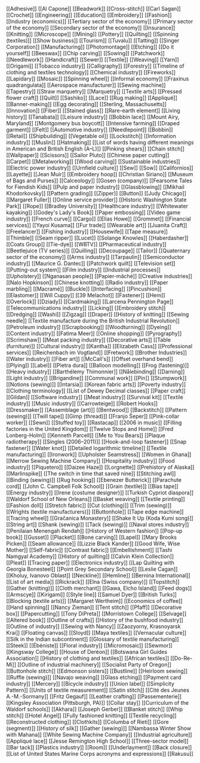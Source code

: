 [[Adhesive]]
[[Al Capone]]
[[Beadwork]]
[[Cross-stitch]]
[[Carl Sagan]]
[[Crochet]]
[[Engineering]]
[[Education]]
[[Embroidery]]
[[Fashion]]
[[Industry (economics)]]
[[Tertiary sector of the economy]]
[[Primary sector of the economy]]
[[Secondary sector of the economy]]
[[Insurance]]
[[Knitting]]
[[Microscope]]
[[Mining]]
[[Pottery]]
[[Quilting]]
[[Spinning (textiles)]]
[[Show business]]
[[Tourism]]
[[Tuvalu]]
[[Tatting]]
[[Singer Corporation]]
[[Manufacturing]]
[[Photomontage]]
[[Etching]]
[[Do it yourself]]
[[Beeswax]]
[[Chip carving]]
[[Sowing]]
[[Patchwork]]
[[Needlework]]
[[Handicraft]]
[[Sewer]]
[[Textile]]
[[Weaving]]
[[Yarn]]
[[Origami]]
[[Tobacco industry]]
[[Calligraphy]]
[[Forestry]]
[[Timeline of clothing and textiles technology]]
[[Chemical industry]]
[[Fireworks]]
[[Lapidary]]
[[Mosaic]]
[[Spinning wheel]]
[[Informal economy]]
[[Fraxinus quadrangulata]]
[[Aerospace manufacturer]]
[[Sewing machine]]
[[Tapestry]]
[[Straw marquetry]]
[[Marquetry]]
[[Textile arts]]
[[Pressed flower craft]]
[[Quilt]]
[[Sashiko]]
[[Lace]]
[[Rug making]]
[[Appliqué]]
[[Banner-making]]
[[Egg decorating]]
[[Sterling, Massachusetts]]
[[Innovation]]
[[Fiber]]
[[Stained glass]]
[[Rare-earth element]]
[[Living history]]
[[Tanabata]]
[[Leisure industry]]
[[Bobbin lace]]
[[Mount Airy, Maryland]]
[[Montgomery bus boycott]]
[[Intensive farming]]
[[Draped garment]]
[[Felt]]
[[Automotive industry]]
[[Needlepoint]]
[[Bobbin]]
[[Retail]]
[[Shipbuilding]]
[[Vegetable oil]]
[[Lockstitch]]
[[Information industry]]
[[Muslin]]
[[Hatmaking]]
[[List of words having different meanings in American and British English (A–L)]]
[[Pinking shears]]
[[Chain stitch]]
[[Wallpaper]]
[[Scissors]]
[[Sailor Pluto]]
[[Chinese paper cutting]]
[[Carpet]]
[[Metalworking]]
[[Wood carving]]
[[Sustainable industries]]
[[Electric power industry]]
[[Urnfield culture]]
[[Sew]]
[[Sow]]
[[Californios]]
[[Layette]]
[[Jean Muir]]
[[Embroidery hoop]]
[[Christian Siriano]]
[[Museum of Bags and Purses]]
[[Calceology]]
[[Gosen (company)]]
[[Fearsome Tales for Fiendish Kids]]
[[Pulp and paper industry]]
[[Glassblowing]]
[[Mikhail Khodorkovsky]]
[[Pattern grading]]
[[Zipper]]
[[Button]]
[[Judy Chicago]]
[[Margaret Fuller]]
[[Online service provider]]
[[Historic Washington State Park]]
[[Rope]]
[[Bradley University]]
[[Healthcare industry]]
[[Whitewater kayaking]]
[[Godey's Lady's Book]]
[[Paper embossing]]
[[Video game industry]]
[[French curve]]
[[Cargo]]
[[Elias Howe]]
[[Grommet]]
[[Financial services]]
[[Yayoi Kusama]]
[[Fur trade]]
[[Wearable art]]
[[Juanita Craft]]
[[Freelancer]]
[[Fishing industry]]
[[Housewife]]
[[Tape measure]]
[[Thimble]]
[[Seam ripper]]
[[Lucet]]
[[Solange Knowles]]
[[Haberdasher]]
[[Coats Group]]
[[Tie-dye]]
[[WBTV]]
[[Pharmaceutical industry]]
[[Beetlejuice (TV series)]]
[[Quilling]]
[[Decoupage]]
[[Tailor]]
[[Quaternary sector of the economy]]
[[Arms industry]]
[[Tarpaulin]]
[[Semiconductor industry]]
[[Maurice G. Dantec]]
[[Patchwork quilt]]
[[Television set]]
[[Putting-out system]]
[[Film industry]]
[[Industrial processes]]
[[Upholstery]]
[[Nganasan people]]
[[Papier-mâché]]
[[Creative industries]]
[[Nalo Hopkinson]]
[[Chinese knotting]]
[[Radio industry]]
[[Paper marbling]]
[[Macramé]]
[[Buckle]]
[[Interfacing]]
[[Pincushion]]
[[Elastomer]]
[[Will Cuppy]]
[[39 Melachot]]
[[Fastener]]
[[Hem]]
[[Overlock]]
[[Dziady]]
[[Cardmaking]]
[[Larcena Pennington Page]]
[[Telecommunications industry]]
[[Licking]]
[[Embroidery stitch]]
[[Dredging]]
[[Washi]]
[[Zigzag]]
[[Draper]]
[[History of knitting]]
[[Sewing needle]]
[[Textile manufacture during the British Industrial Revolution]]
[[Petroleum industry]]
[[Scrapbooking]]
[[Woodturning]]
[[Dyeing]]
[[Content industry]]
[[Fatima Meer]]
[[Online shopping]]
[[Pyrography]]
[[Scrimshaw]]
[[Meat packing industry]]
[[Decorative arts]]
[[Table (furniture)]]
[[Cultural industry]]
[[Kantha]]
[[Elizabeth Cass]]
[[Professional services]]
[[Reichenbach im Vogtland]]
[[Fretwork]]
[[Brother Industries]]
[[Water industry]]
[[Fiber art]]
[[McCall's]]
[[Offset overhand bend]]
[[Plying]]
[[Label]]
[[Pietra dura]]
[[Balloon modelling]]
[[Frog (fastening)]]
[[Heavy industry]]
[[Barthélemy Thimonnier]]
[[Nålebinding]]
[[Darning]]
[[Light industry]]
[[Brigandine]]
[[Communal work]]
[[Pin]]
[[Stumpwork]]
[[Notions (sewing)]]
[[Intarsia]]
[[Korean fabric arts]]
[[Poverty industry]]
[[Clothing terminology]]
[[List of Dewey Decimal classes]]
[[Paper craft]]
[[Gildan]]
[[Software industry]]
[[Meat industry]]
[[Survival kit]]
[[Textile industry]]
[[Music industry]]
[[Carrowteige]]
[[Robert Hooks]]
[[Dressmaker]]
[[Assemblage (art)]]
[[Bentwood]]
[[Backstitch]]
[[Pattern (sewing)]]
[[Twill tape]]
[[Gimp (thread)]]
[[Franjo Šeper]]
[[Pink-collar worker]]
[[Sewn]]
[[Stuffed toy]]
[[Rastacap]]
[[2006 in music]]
[[Filling factories in the United Kingdom]]
[[Twelve Stops and Home]]
[[Fred Lonberg-Holm]]
[[Kenneth Parcell]]
[[Me to You Bears]]
[[Plaque radiotherapy]]
[[Singles (2006–2011)]]
[[Hook-and-loop fastener]]
[[Snap fastener]]
[[Water knot]]
[[Detailed logarithmic timeline]]
[[Textile manufacturing]]
[[Ironwork]]
[[Upholster Seamstress]]
[[Women in Ghana]]
[[Merrow Sewing Machine Company]]
[[Hospitality industry]]
[[Food industry]]
[[Piquetero]]
[[Daizee Haze]]
[[Lorgnette]]
[[Prehistory of Alaska]]
[[Marlinspike]]
[[The switch in time that saved nine]]
[[Stitching awl]]
[[Binding (sewing)]]
[[Rug hooking]]
[[Ebenezer Butterick]]
[[Parachute cord]]
[[John C. Campbell Folk School]]
[[Grain (textile)]]
[[Bias tape]]
[[Energy industry]]
[[Irene (costume designer)]]
[[Turkish Cypriot diaspora]]
[[Waldorf School of New Orleans]]
[[Basket weaving]]
[[Textile printing]]
[[Fashion doll]]
[[Stretch fabric]]
[[Cut (clothing)]]
[[Trim (sewing)]]
[[Wrights (textile manufacturers)]]
[[Buttonhole]]
[[Tape edge machine]]
[[Tracing wheel]]
[[Gračanica Monastery]]
[[Shake It Up (Koda Kumi song)]]
[[String art]]
[[Shank (sewing)]]
[[Tack (sewing)]]
[[Naval stores industry]]
[[Penilaian Menengah Rendah]]
[[History of Western fashion]]
[[Pop-up book]]
[[Gusset]]
[[Placket]]
[[Bone carving]]
[[Lapel]]
[[Mary Brooks Picken]]
[[Seam allowance]]
[[Lizzie Black Kander]]
[[Good Wife, Wise Mother]]
[[Self-fabric]]
[[Contrast fabric]]
[[Embellishment]]
[[Tashi Namgyal Academy]]
[[History of quilting]]
[[Calvin Klein Collection]]
[[Pleat]]
[[Tracing paper]]
[[Electronics industry]]
[[Lap Quilting with Georgia Bonesteel]]
[[Point Grey Secondary School]]
[[Leslie Cagan]]
[[Kholuy, Ivanovo Oblast]]
[[Neckline]]
[[Hemline]]
[[Bernina International]]
[[List of art media]]
[[Rickrack]]
[[Elna (Swiss company)]]
[[Topstitch]]
[[Gather (knitting)]]
[[Cloth merchant]]
[[Gawa, Elcho Island]]
[[Feed dogs]]
[[Armscye]]
[[Kirigami]]
[[Style line]]
[[Samuel Dyer]]
[[British Turks]]
[[Blocking (textile arts)]]
[[Margaret Wertheim]]
[[Economics of coffee]]
[[Hand spinning]]
[[Nancy Zieman]]
[[Tent stitch]]
[[Pfaff]]
[[Decorative box]]
[[Papercutting]]
[[Tony DiPreta]]
[[Morristown College]]
[[Selvage]]
[[Altered book]]
[[Outline of crafts]]
[[History of the bushfood industry]]
[[Outline of industry]]
[[Sewing with Nancy]]
[[Zaozyorny, Krasnoyarsk Krai]]
[[Floating canvas]]
[[Sloyd]]
[[Maya textiles]]
[[Vernacular culture]]
[[Silk in the Indian subcontinent]]
[[Glossary of textile manufacturing]]
[[Steek]]
[[Ébéniste]]
[[Floral industry]]
[[Micromosaic]]
[[Sewmor]]
[[Kingsway College]]
[[House of Deréon]]
[[Botswana Girl Guides Association]]
[[History of clothing and textiles]]
[[African textiles]]
[[Do-Re-Mi]]
[[Outline of industrial machinery]]
[[Socialist Party of Oregon]]
[[Buttonhole stitch]]
[[Edmonson sisters]]
[[Bustline]]
[[Heirloom sewing]]
[[Ruffle (sewing)]]
[[Navajo weaving]]
[[Glass etching]]
[[Payment card industry]]
[[Mercery]]
[[Bicycle industry]]
[[Union label]]
[[Simplicity Pattern]]
[[Units of textile measurement]]
[[Satin stitch]]
[[Cité des Jeunes A.-M.-Sormany]]
[[Fritz Gegauf]]
[[Leather crafting]]
[[Passementerie]]
[[Kingsley Association (Pittsburgh, PA)]]
[[Collar stay]]
[[Curriculum of the Waldorf schools]]
[[Akhara]]
[[Joseph Gerber]]
[[Blanket stitch]]
[[Whip stitch]]
[[Hotel Angel]]
[[Fully fashioned knitting]]
[[Textile recycling]]
[[Reconstructed clothing]]
[[Clothkits]]
[[Columba of Rieti]]
[[Gore (segment)]]
[[History of silk]]
[[Gather (sewing)]]
[[Nambassa Winter Show with Mahana]]
[[White Sewing Machine Company]]
[[Industrial agriculture]]
[[Appliqué lace]]
[[Jesse Remington High School]]
[[Three-sector model]]
[[Bar tack]]
[[Plastics industry]]
[[Room]]
[[Underlayment]]
[[Back closure]]
[[List of United States Marine Corps acronyms and expressions]]
[[Rakusu]]
